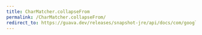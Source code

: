 ```yaml
---
title: CharMatcher.collapseFrom
permalink: /CharMatcher.collapseFrom/
redirect_to: https://guava.dev/releases/snapshot-jre/api/docs/com/google/common/base/CharMatcher.html#collapseFrom-java.lang.CharSequence-char-
---
```


